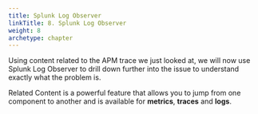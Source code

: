 ```yaml
---
title: Splunk Log Observer
linkTitle: 8. Splunk Log Observer
weight: 8
archetype: chapter
---
```


Using content related to the APM trace we just looked at, we will now use Splunk Log Observer to drill down further into the issue to understand exactly what the problem is.

Related Content is a powerful feature that allows you to jump from one component to another and is available for **metrics**, **traces** and **logs**.
